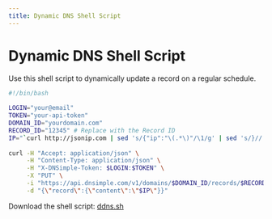 ```yaml
---
title: Dynamic DNS Shell Script
---
```


# Dynamic DNS Shell Script

Use this shell script to dynamically update a record on a regular schedule.

~~~bash
#!/bin/bash
 
LOGIN="your@email"
TOKEN="your-api-token"
DOMAIN_ID="yourdomain.com"
RECORD_ID="12345" # Replace with the Record ID
IP="`curl http://jsonip.com | sed 's/{"ip":"\(.*\)"/\1/g' | sed 's/}//'`"
 
curl -H "Accept: application/json" \
     -H "Content-Type: application/json" \
     -H "X-DNSimple-Token: $LOGIN:$TOKEN" \
     -X "PUT" \
     -i "https://api.dnsimple.com/v1/domains/$DOMAIN_ID/records/$RECORD_ID" \
     -d "{\"record\":{\"content\":\"$IP\"}}"
~~~

Download the shell script: [ddns.sh](ddns.sh)
